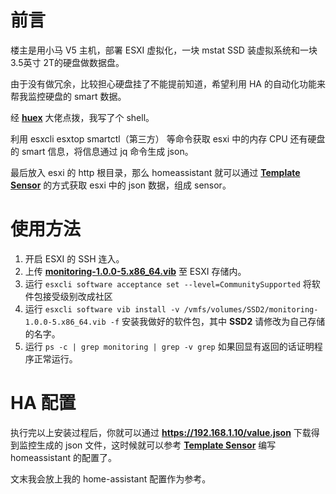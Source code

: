 # 前言

楼主是用小马 V5 主机，部署 ESXI 虚拟化，一块 mstat SSD 装虚拟系统和一块 3.5英寸 2T的硬盘做数据盘。

由于没有做冗余，比较担心硬盘挂了不能提前知道，希望利用 HA 的自动化功能来帮我监控硬盘的 smart 数据。

经 **[huex](https://bbs.hassbian.com/?2026)** 大佬点拨，我写了个 shell。

利用 esxcli esxtop smartctl（第三方） 等命令获取 esxi 中的内存 CPU 还有硬盘的 smart 信息，将信息通过 jq 命令生成 json。

最后放入 esxi 的 http 根目录，那么 homeassistant 就可以通过  **[Template Sensor](https://www.home-assistant.io/components/sensor.template/)**  的方式获取 esxi 中的 json 数据，组成 sensor。

# 使用方法

1. 开启 ESXI 的 SSH 连入。
2. 上传 **[monitoring-1.0.0-5.x86_64.vib](https://raw.githubusercontent.com/neroxps/esxi_monitor_to_json/master/monitor/build/monitoring-1.0.0-5.x86_64.vib)** 至 ESXI 存储内。
3. 运行 `esxcli software acceptance set --level=CommunitySupported` 将软件包接受级别改成社区
4. 运行 `esxcli software vib install -v /vmfs/volumes/SSD2/monitoring-1.0.0-5.x86_64.vib -f` 安装我做好的软件包，其中 **SSD2** 请修改为自己存储的名字。
5. 运行 `ps -c | grep monitoring | grep -v grep` 如果回显有返回的话证明程序正常运行。

# HA 配置

执行完以上安装过程后，你就可以通过  **https://192.168.1.10/value.json** 下载得到监控生成的 json 文件，这时候就可以参考 **[Template Sensor](https://www.home-assistant.io/components/sensor.template/)** 编写 homeassistant 的配置了。

文末我会放上我的 home-assistant 配置作为参考。
